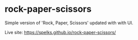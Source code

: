 # rock-paper-scissors
Simple version of 'Rock, Paper, Scissors' updated with with UI.

Live site: https://spelks.github.io/rock-paper-scissors/
